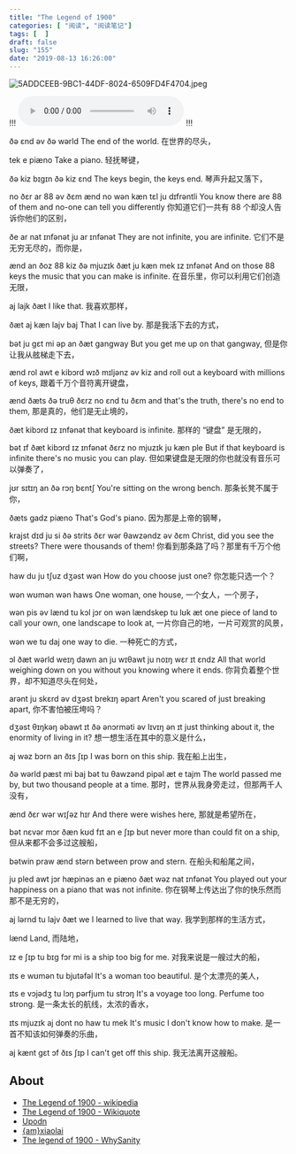 ```yaml
---
title: "The Legend of 1900"
categories: [ "阅读", "阅读笔记"]
tags: [  ]
draft: false
slug: "155"
date: "2019-08-13 16:26:00"
---
```


![5ADDCEEB-9BC1-44DF-8024-6509FD4F4704.jpeg](http://frytea-data.test.upcdn.net/5ADDCEEB-9BC1-44DF-8024-6509FD4F4704.jpeg#shadow)


!!!
<audio src=http://frytea-data.test.upcdn.net/2019081316210360940281.mp3 controls=controls>  </audio>
!!!


ðə ɛnd əv ðə wərld
The end of the world.
在世界的尽头， 

tek e piæno 
Take a piano.
轻抚琴键， 

ðə kiz bɪgɪn ðə kiz ɛnd 
The keys begin, the keys end.
琴声升起又落下， 

no ðɛr ar 88 əv ðɛm ænd no wən kæn tɛl ju dɪfrəntli 
You know there are 88 of them and no-one can tell you differently
你知道它们一共有 88 个却没人告诉你他们的区别， 

ðe ar nat ɪnfənət ju ar ɪnfənət 
They are not infinite, you are infinite.
它们不是无穷无尽的，而你是， 

ænd an ðoz 88 kiz ðə mjuzɪk ðæt ju kæn mek ɪz ɪnfənət 
And on those 88 keys the music that you can make is infinite.
在音乐里，你可以利用它们创造无限， 

aj lajk ðæt 
I like that.
我喜欢那样， 

ðæt aj kæn lajv baj 
That I can live by.
那是我活下去的方式， 

bət ju gɛt mi əp an ðæt gangway 
But you get me up on that gangway, 
但是你让我从舷梯走下去， 

ænd rol awt e kibɔrd wɪð mɪljənz əv kiz 
and roll out a keyboard with millions of keys,
跟着千万个音符离开键盘， 

ænd ðæts ðə truθ ðɛrz no ɛnd tu ðɛm 
and that's the truth, there's no end to them,
那是真的，他们是无止境的， 

ðæt kibɔrd ɪz ɪnfənət 
that keyboard is infinite.
那样的 “键盘” 是无限的， 

bət ɪf ðæt kibɔrd ɪz ɪnfənət ðɛrz no mjuzɪk ju kæn ple 
But if that keyboard is infinite there's no music you can play.
但如果键盘是无限的你也就没有音乐可以弹奏了， 

jʊr sɪtɪŋ an ðə rɔŋ bɛntʃ 
You're sitting on the wrong bench.
那条长凳不属于你， 

ðæts gadz piæno 
That's God's piano.
因为那是上帝的钢琴， 

krajst dɪd ju si ðə strits ðɛr wər θawzəndz əv ðɛm 
Christ, did you see the streets? There were thousands of them!
你看到那条路了吗？那里有千万个他们啊， 

haw du ju tʃuz dʒəst wən 
How do you choose just one?
你怎能只选一个？ 

wən wʊmən wən haws
One woman, one house, 
一个女人，一个房子， 

wən pis əv lænd tu kɔl jɔr on wən lændskep tu lʊk æt 
one piece of land to call your own, one landscape to look at,
一片你自己的地，一片可观赏的风景， 

wən we tu daj 
one way to die.
一种死亡的方式， 

ɔl ðæt wərld weɪŋ dawn an ju wɪθawt ju noɪŋ wɛr ɪt ɛndz 
All that world weighing down on you without you knowing where it ends.
你背负着整个世界，却不知道尽头在何处， 

arənt ju skɛrd əv dʒəst brekɪŋ əpart 
Aren't you scared of just breaking apart, 
你不害怕被压垮吗？ 

dʒəst θɪŋkəŋ əbawt ɪt ðə ənɔrməti əv lɪvɪŋ ən ɪt 
just thinking about it, the enormity of living in it?
想一想生活在其中的意义是什么， 

aj wəz bɔrn an ðɪs ʃɪp 
I was born on this ship.
我在船上出生， 

ðə wərld pæst mi baj bət tu θawzənd pipəl æt e tajm 
The world passed me by, but two thousand people at a time.
那时，世界从我身旁走过，但那两千人没有， 

ænd ðɛr wər wɪʃəz hɪr 
And there were wishes here,
那就是希望所在， 

bət nɛvər mɔr ðæn kʊd fɪt an e ʃɪp 
but never more than could fit on a ship,
但从来都不会多过这艘船， 

bətwin praw ænd stərn 
between prow and stern.
在船头和船尾之间， 

ju pled awt jɔr hæpinəs an e piæno ðæt wəz nat ɪnfənət 
You played out your happiness on a piano that was not infinite.
你在钢琴上传达出了你的快乐然而那不是无穷的， 

aj lərnd tu lajv ðæt we 
I learned to live that way.
我学到那样的生活方式， 

lænd 
Land, 
而陆地， 

ɪz e ʃɪp tu bɪg fɔr mi 
is a ship too big for me.
对我来说是一艘过大的船， 

ɪts e wʊmən tu bjutəfəl 
It's a woman too beautiful.
是个太漂亮的美人， 

ɪts e vɔjədʒ tu lɔŋ pərfjum tu strɔŋ 
It's a voyage too long. Perfume too strong.
是一条太长的航线，太浓的香水， 

ɪts mjuzɪk aj dont no haw tu mek 
It's music I don't know how to make.
是一首不知该如何弹奏的乐曲， 

aj kænt gɛt ɔf ðɪs ʃɪp 
I can't get off this ship.
我无法离开这艘船。 


## About

 - [The Legend of 1900 - wikipedia](https://en.wikipedia.org/wiki/The_Legend_of_1900)
 - [The Legend of 1900 - Wikiquote](https://en.wikiquote.org/wiki/The_Legend_of_1900)
 - [Upodn](http://upodn.com/phon.php)
 - [{am}xiaolai](http://lixiaolai.com/2016/06/11/makecs-appendix01/#more)
 - [The legend of 1900 - WhySanity](http://www.whysanity.net/monos/legendof1900.html)